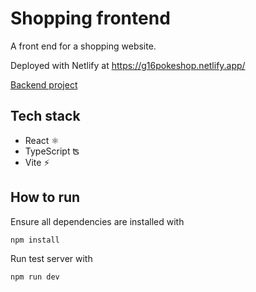 # Shopping frontend

A front end for a shopping website.

Deployed with Netlify at https://g16pokeshop.netlify.app/

[Backend project](https://github.com/madsvnielsen/shopping-backend)


## Tech stack
* React ⚛️
* TypeScript ʦ
* Vite ⚡️


## How to run
Ensure all dependencies are installed with
```bash
npm install
```
Run test server with
```bash
npm run dev
```
